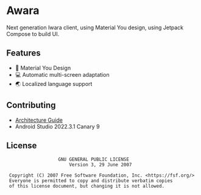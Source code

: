 # Awara
Next generation Iwara client, using Material You design, using Jetpack Compose to build UI.

## Features
- 🎨 Material You Design
- 💻 Automatic multi-screen adaptation
- 🌏 Localized language support

## Contributing
- [Architecture Guide](https://developer.android.com/topic/architecture)
- Android Studio 2022.3.1 Canary 9

## License
```text
                   GNU GENERAL PUBLIC LICENSE
                       Version 3, 29 June 2007

 Copyright (C) 2007 Free Software Foundation, Inc. <https://fsf.org/>
 Everyone is permitted to copy and distribute verbatim copies
 of this license document, but changing it is not allowed.
```